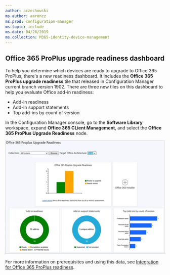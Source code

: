 ```yaml
---
author: aczechowski
ms.author: aaroncz
ms.prod: configuration-manager
ms.topic: include
ms.date: 04/26/2019
ms.collection: M365-identity-device-management
---
```


## <a name="bkmk_o365"></a> Office 365 ProPlus upgrade readiness dashboard

<!--4021125-->
To help you determine which devices are ready to upgrade to Office 365 ProPlus, there's a new readiness dashboard. It includes the **Office 365 ProPlus upgrade readiness** tile that released in Configuration Manager current branch version 1902. There are three new tiles on this dashboard to help you evaluate Office add-in readiness:

- Add-in readiness
- Add-in support statements
- Top add-ins by count of version

In the Configuration Manager console, go to the **Software Library** workspace, expand **Office 365 CLient Management**, and select the **Office 365 ProPlus Upgrade Readiness** node.

![Office 365 ProPlus upgrade readiness dashboard](../../media/4021125-o365-dashboard.png)

For more information on prerequisites and using this data, see [Integration for Office 365 ProPlus readiness](https://docs.microsoft.com/en-us/sccm/sum/deploy-use/office-365-dashboard#bkmk_o365_readiness).
